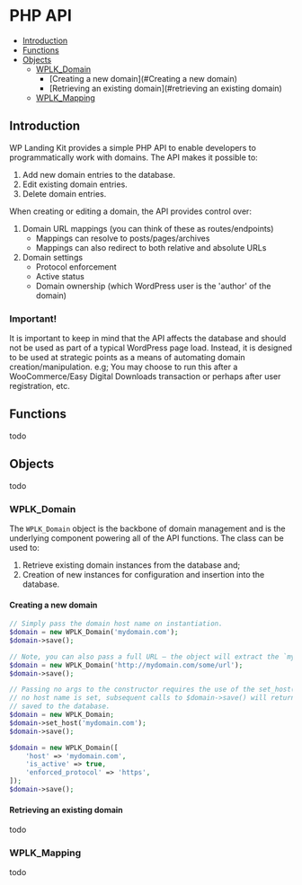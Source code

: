 # PHP API

- [Introduction](#introduction)
- [Functions](#functions)
- [Objects](#objects)
  - [WPLK_Domain](#wplk_domain)
    - [Creating a new domain](#Creating a new domain)
    - [Retrieving an existing domain](#retrieving an existing domain)
  - [WPLK_Mapping](#wplk_mapping)

## Introduction

WP Landing Kit provides a simple PHP API to enable developers to programmatically work with domains. The API makes it
possible to:

1. Add new domain entries to the database.
1. Edit existing domain entries.
1. Delete domain entries.

When creating or editing a domain, the API provides control over:

1. Domain URL mappings (you can think of these as routes/endpoints)
    - Mappings can resolve to posts/pages/archives
    - Mappings can also redirect to both relative and absolute URLs
1. Domain settings
    - Protocol enforcement
    - Active status
    - Domain ownership (which WordPress user is the 'author' of the domain)

### Important!

It is important to keep in mind that the API affects the database and should not be used as part of a typical WordPress
page load. Instead, it is designed to be used at strategic points as a means of automating domain creation/manipulation.
e.g; You may choose to run this after a WooCommerce/Easy Digital Downloads transaction or perhaps after user
registration, etc.

## Functions

todo

## Objects

todo

### WPLK_Domain

The `WPLK_Domain` object is the backbone of domain management and is the underlying component powering all of the API
functions. The class can be used to:

1. Retrieve existing domain instances from the database and;
1. Creation of new instances for configuration and insertion into the database.

#### Creating a new domain

```php
// Simply pass the domain host name on instantiation.
$domain = new WPLK_Domain('mydomain.com');
$domain->save();
```

```php
// Note, you can also pass a full URL — the object will extract the `mydomain.com` host name in this case.
$domain = new WPLK_Domain('http://mydomain.com/some/url');
$domain->save();
```

```php
// Passing no args to the constructor requires the use of the set_host() method to set the actual domain host name. If
// no host name is set, subsequent calls to $domain->save() will return a WP_Error object and the domain will not be
// saved to the database.
$domain = new WPLK_Domain;
$domain->set_host('mydomain.com');
$domain->save();
```

```php
$domain = new WPLK_Domain([
    'host' => 'mydomain.com',
    'is_active' => true,
    'enforced_protocol' => 'https',
]);
$domain->save();
```

#### Retrieving an existing domain

todo

### WPLK_Mapping

todo